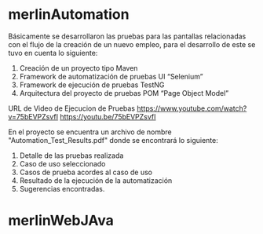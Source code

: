 # merlinAutomation

Básicamente se desarrollaron las pruebas para las pantallas relacionadas con el flujo de la creación de un nuevo empleo, para el desarrollo de este se tuvo en cuenta lo siguiente:

1.	Creación de un proyecto tipo Maven
2.	Framework de automatización de pruebas UI “Selenium”
3.	Framework de ejecución de pruebas TestNG
4.	Arquitectura del proyecto de pruebas POM “Page Object Model”


URL de Video de Ejecucion de Pruebas
	https://www.youtube.com/watch?v=75bEVPZsvfI
	https://youtu.be/75bEVPZsvfI
	
En el proyecto se encuentra un archivo de nombre  "Automation_Test_Results.pdf" donde se encontrará lo siguiente:

1. Detalle de las pruebas realizada
2. Caso de uso seleccionado
3. Casos de prueba acordes al caso de uso
4. Resultado de la ejecución de la automatización
5. Sugerencias encontradas.




# merlinWebJAva
